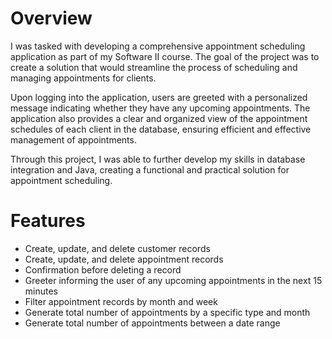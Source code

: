 # Overview

I was tasked with developing a comprehensive appointment scheduling application as part of my Software II course. The goal of the project was to create a solution that would streamline the process of scheduling and managing appointments for clients.

Upon logging into the application, users are greeted with a personalized message indicating whether they have any upcoming appointments. The application also provides a clear and organized view of the appointment schedules of each client in the database, ensuring efficient and effective management of appointments.

Through this project, I was able to further develop my skills in database integration and Java, creating a functional and practical solution for appointment scheduling.
# Features

* Create, update, and delete customer records
* Create, update, and delete appointment records
* Confirmation before deleting a record
* Greeter informing the user of any upcoming appointments in the next 15 minutes
* Filter appointment records by month and week
* Generate total number of appointments by a specific type and month
* Generate total number of appointments between a date range
